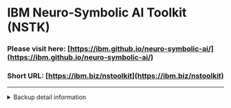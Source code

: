 # IBM Neuro-Symbolic AI Toolkit (NSTK)

### Please visit here: [https://ibm.github.io/neuro-symbolic-ai/](https://ibm.github.io/neuro-symbolic-ai/)
### Short URL: [https://ibm.biz/nstoolkit](https://ibm.biz/nstoolkit)

<hr>

<details><summary>Backup detail information</summary><div>

# Neuro-Symbolic AI

The Neuro-Symbolic AI (NS) initiative at IBM aims to conceive a fundamental new methodology for AI, to address the gaps remaining between today's state-of-the-art and the full goals of AI, including AGI.  In particular it is aimed at augmenting (and retaining) the strengths of statistical AI (machine learning) with the complementary capabilities of symbolic AI (knowledge and reasoning). It is aimed at a construction of new paradigms rather than superficial synthesis of existing paradigms, and revolution rather than evolution. The primary goals of NS are to demonstrate the capability to:

1. Solve much harder problems
1. Learn with dramatically less data, ultimately for a large number of tasks rather than one narrow task
1. Provide inherently understandable and controllable decisions and actions

NS research directly addresses long-standing obstacles including imperfect or incomplete knowledge, the difficulty of semantic parsing, and computational scaling. NS is oriented toward long-term science via a focused and sequentially constructive research program, with open and collaborative publishing, and periodic spinoff technologies, with a small selection of motivating use cases over time.

The primary ones currently include the pursuit of true natural language understanding via the proxy of question answering;  automatic data science, programming, and mathematics; and financial trading/risk optimization as ways to showcase the fundamental principles being developed. Research in NS is inherently multi-disciplinary and includes (among many other things) work in learning theory and foundations, optimization and algorithms, knowledge representation and acquisition, logic and theorem proving, reinforcement learning, planning, and control, and multi-task/meta/transfer learning.

Neuro-symbolic AI toolkit (NSTK) provide links to all the efforts related to neuro-symbolic AI at IBM Research. Some repositories are grouped together according the meta-projects or pipelines they serve.


## Logical Neural Networks (LNN)

LNNs are a novel `Neuro = symbolic` framework designed to seamlessly provide key properties of both neural nets (learning) and symbolic logic (knowledge and reasoning).

- Every neuron has a meaning as a component of a formula in a weighted real-valued logic, yielding a highly interpretable disentangled representation.
- Inference is omnidirectional rather than focused on predefined target variables, and corresponds to logical reasoning, including classical first-order logic (FOL) theorem proving as a special case.
- The model is end-to-end differentiable, and learning minimizes a novel loss function capturing logical contradiction, yielding resilience to inconsistent knowledge.
- It also enables the open-world assumption by maintaining bounds on truth values which can have probabilistic semantics, yielding resilience to incomplete knowledge.

**Citation:**
```raw
@article{riegel2020logical,
  title={Logical neural networks},
  author={Riegel, Ryan and Gray, Alexander and Luus, Francois and Khan, Naweed and Makondo, Ndivhuwo and Akhalwaya, Ismail Yunus and Qian, Haifeng and Fagin, Ronald and Barahona, Francisco and Sharma, Udit and others},
  journal={arXiv preprint arXiv:2006.13155},
  year={2020}
}
```

| No. | Repository | Main Contributors | Description |
|:---|:---|:---|:---|
| 1    | [FOL-LNN](https://github.com/IBM/LNN) | Naweed Khan, Ndivhuwo Makondo, Francois Luus, Dheeraj Sreedhar, Ismail Akhalwaya, Richard Young, Toby Kurien | First-order logic CPU implementation of LNNs with bounds, downward inference, constraint learning and lifted reasoning in a dynamic graph |
| 2    | [Tensor-LNN](https://github.com/IBM/TensorLNN) | Anamitra Roy Choudhury, Venkatesan Chakaravarthy, Ananda Pal, Yogish Sabharwal | GPU scaling of Propositional LNN for Word Sense Disambiguation and Text Word Common Sense - implementation using sparse-tensors with bounds, downward and an AND/NOT representation |


## Neuro-Symbolic Question Answering (NSQA)
Knowledge base question answering (KBQA) is a task where end-to-end deep learning techniques have faced significant challenges such as the need for semantic parsing, reasoning, and large training datasets. In this work, we demonstrate NSQA, which is a realization of a hybrid "neuro-symbolic" approach. This system integrates multiple, reusable modules that are trained specifically for their individual tasks (e.g.semantic parsing, entity linking, and relationship linking) and require minimal training for the overall KBQA task, therefore addressing the challenges of end-to-end deep learning systems for KBQA.

**Citation:**
```raw
@inproceedings{kapanipathi2021leveraging,
  title={Leveraging abstract meaning representation for knowledge base question answering},
  author={Kapanipathi, Pavan and Abdelaziz, Ibrahim and Ravishankar, Srinivas and Roukos, Salim and Gray, Alexander and Astudillo, Ram{\'o}n Fernandez and Chang, Maria and Cornelio, Cristina and Dana, Saswati and Fokoue-Nkoutche, Achille and others},
  booktitle={Findings of the Association for Computational Linguistics: ACL-IJCNLP 2021},
  pages={3884--3894},
  year={2021}
}
```

| No. | Repository | Main Contributors | Description |
|:---|:---|:---|:---|
| 1    |  [AMR Parsing](https://github.com/IBM/transition-amr-parser) | Ramon/Young-suk   |   Neural transition-based parser for Abstract Meaning Representation (AMR) producing state-of-the-art AMR parsing and reliable token to node alignments.      |
| 2    |  [Answer Type Prediction](https://github.com/IBM/answer-type-prediction)     | G P Shrivatsa Bhargav    | This system can predict the knowledge base types of the answer to a given natural language question.                                                   |
| 3    |  [SLING](https://github.com/IBM/kbqa-relation-linking)    | Nandana Mihindukulasooriya     |    A relation linking framework which leverages semantic parsing using Abstract Meaning Representation (AMR) and distant supervision. SLING integrates multiple approaches that capture complementary signals such as linguistic cues, rich semantic representation, and information from the knowledge base.                                             |
| 4    |  [Sem Rel](https://github.com/IBM/kbqa-relation-linking) (Part of repo)        | Tahira Naseem    |    A simple transformer-based neural model for relation linking that leverages the AMR semantic parse of a sentence.                                                 |
| 5    |  [GenRL](https://github.com/IBM/kbqa-relation-linking) (Part of repo)        | Gaetano Rossiello    |   A formulation of relation linking as a generative problem, which facilitates the use of pre-trained sequence-to-sequence models infused with structured data from the target knowledge base.                                                 |
| 6    |  [Logic Embeddings](https://github.com/francoisluus/KGReasoning)                        |  Francois Luus   |    A new approach to embedding complex queries that uses Skolemisation to eliminate existential variables for efficient querying.    |
| 7    |  [TempQA-WD Dataset](https://github.com/IBM/tempqa-wd)                                   |  Sumit Neelam, Udit Sharma, Hima Karanam, Shajith mohamed, Pavan Kapanipathi, Ibrahim Abdelaziz, Nandana Mihindukulasooriya, Srinivas Ravishankar, Maria Chang, Rosario, Achille, Dinesh K, Dinesh G, G P Srivatsa Bhargav,  Saswati Dana    |   Temporal reasoning dataset adapted to wikidata for Natural language question answering over knowledge bases. |                                                 |
| 8    |  [ERGO](https://github.com/IBM/expressive-reasoning-graph-store) | Udit Sharma, Sumit Neelam, Hima Karanam, Shajith mohemad, Achille Fokoue, Ibrahim Abdelaziz    |   Repository for reasoning enabled graph store that supports OWL reasoning. |


## Neuro-Symbolic Agent (NeSA)
Neuro-Symbolic Agent (NeSA) is a neuro-symbolic approach to sequential decision making in real-world problems that is quantitatively and qualitatively better than end-to-end deep learning methods. NeSA uses domain knowledge, commonsense knowledge, and reasoning to reduce the number of interactions with the environment for learning the policy. The policy is represented as Logical Neural Networks (LNN), this enables explainable decision making and co-learning of the policy where the human can guide the training. Unlike, end-to-end system each stage of the pipeline can be individually verified and examined. For more details of the pipeline

**Citation:**
```raw
@inproceedings{kimura-etal-2021-neuro,
    title = "Neuro-Symbolic Reinforcement Learning with First-Order Logic",
    author = "Kimura, Daiki  and  Ono, Masaki  and  Chaudhury, Subhajit  and  Kohita, Ryosuke  and  Wachi, Akifumi  and  Agravante, Don Joven  and  Tatsubori, Michiaki  and  Munawar, Asim  and  Gray, Alexander",
    booktitle = "Proceedings of the 2021 Conference on Empirical Methods in Natural Language Processing",
    month = nov,
    year = "2021",
    address = "Online and Punta Cana, Dominican Republic",
    publisher = "Association for Computational Linguistics",
    url = "https://aclanthology.org/2021.emnlp-main.283",
    doi = "10.18653/v1/2021.emnlp-main.283",
    pages = "3505--3511",
}
```

| No. | Repository | Main Contributors | Description |
|:---|:---|:---|:---|
| 1 | [Logical Optimal Actions (LOA)](https://github.com/IBM/LOA) | Daiki Kimura, Subhajit Chaudhury, Sarathkrishna Swaminathan, Michiaki Tatsubori | LOA is the core of NeSA. It uses reinforcement learning with reward maximization to train the policy as a logical neural network. |
| 2 | [NeSA Demo](https://github.com/IBM/nesa-demo) | Daiki Kimura, Steve Carrow, Stefan Zecevic | This is the HCI component of NeSA. It allows the user to visualize the logical facts, learned policy, accuracy and other metrics. In the future, this will also allow the user to edit the knowledge and the learned policy. It also supports a general purpose visualization and editing tool for any LNN based network. |
| 3 | [TextWorld Commonsense (TWC)](https://github.com/IBM/commonsense-rl) | Keerthiram Murugesan | A room cleaning game based on TextWorld game engine. The game is intractable without the commonsense knowledge about the ususal locations of objects. This is the first task we have solved with NeSA.|
| 4 | [AMR-to-Logic](https://github.com/IBM/AMR-CSLogic) | Vernon Austel, Jason Liang, Rosario Uceda-Sosa, Masaki Ono, Daiki Kimura | Semantic parsing part of the NeSA pipeline to convert natural language text into contextual logic. The logic generated by this component is used by the next stages of the pipeline to learn the policy.  The development repository is [here](https://github.com/CognitiveHorizons/AMR-CSLogic) (limited access). |
| 5 | [CREST](https://github.com/IBM/context-relevant-pruning-textrl) | Subhajit Chaudhury | Repository for EMNLP 2020 paper, Bootstrapped Q-learning with Context Relevant Observation Pruning to Generalize in Text-based Games. `Subhajit Chaudhury, Daiki Kimura, Kartik Talamadupula, Michiaki Tatsubori, Asim Munawar, Ryuki Tachibana. "Bootstrapped Q-learning with Context Relevant Observation Pruning to Generalize in Text-based Games", Conference on Empirical Methods in Natural Language Processing (EMNLP), 2020` |
| 6 | [Logical Twins (Textworld-to-PDDLGym)](https://github.com/IBM/logicaltwins) | Joven Agravante, Michiaki Tatsubori | A simple RL environment wrapper from Textworld to PDDLGym. |

---

## Ethical AI

| No. | Repository | Main Contributors | Description |
|:---|:---|:---|:---|
| 1 |  [Ethical AI Platform](https://github.com/inwonakng/ethical_ai)	| Inwon Kang, Nishant Srivastava, Xinhao Luo, Randolf Xia, Megan Goulet, Ziyi Wang, Joseph Om, Mitesh Kumar, Taras Kaminsky, Norbu Sonam, Shengjin Li	| Website (WIP) for gathering and aggregating ethical preference data. Website only accessible from RPI VPN currently at - https://ethicalai.cs.rpi.edu/ |
| 2 | [Framework for collecting moral preference data](https://github.com/inwonakng/mturk-surveydata-public)	| Inwon Kang, Farhad Mohsin	| Framework for collecting moral preference data with features. Used for collecting two new datasets of preferences under moral dilemma.|
| 3 | [Life Jacket dataset](https://rpi.box.com/s/t8nv9jfe314lac84atpxd8wa6ym27gfy)	| Farhad Mohsin, Inwon Kang	| Life Jacket dataset collected for research regarding learning and aggregating preferences under moral dilemma. Currently have a working manuscript - "Mohsin, F., Kang, I., Chen, P. Y., Rossi, F., & Xia, L. Learning Individual and Collective Priorities over Moral Dilemmas with the Life Jacket Dataset". |
| 4 | [Power plant dataset](https://rpi.box.com/s/k75qvd2v1akdgy97xshfb1cnnp0pg2al)	| Farhad Mohsin, Inwon Kang	| Power plant dataset collected for research regarding learning and aggregating preferences under moral dilemma and considering external constraints |
| 5 | [Designing new fair voting rules](https://github.com/farhadmohsin/LearningToDesign/)	| Farhad Mohsin, Ao Liu	| Code for research regarding designing new fair voting rules with a data-driven approach and adding privacy measures to the mechanism. "Mohsin, F., Liu, A., Chen, P.-Y., Rossi, F., & Xia, L. (2021). Learning to Design Fair and Private Voting Rules [Presented at AI for Social Good workshop at ĲCAI-2021]." Revised version for this paper being prepared for JAIR submission |
| 6 | [Demo](https://github.com/inwonakng/ethical_ai)	| Farhad Mohsin, Inwon Kang	| Demo website (WIP) for designing voting rules based on the techniques from the paper above. Current version accessible at https://inwonakng.github.io/voting-rules-demo/ |
| 7 | [Axiom Verification](https://github.com/farhadmohsin/AxiomVerification)	| Farhad Mohsin, Sikai Ruan, Qishen Han	| Code for research regarding data-driven verification of social choice axiom for voting rules. Work in progress with current working manuscript - "Mohsin, F., Han, Q., Ruan, S., Chen, P.Y., Rossi, F., & Xia, L. Computing Data-Driven Satisfaction of Voting Axioms." |

---

## A Hypergraph-based Framework for Knowledge Graph Federation and Multimodal Integration

| No. | Repository | Main Contributors | Description |
|:---|:---|:---|:---|
| 1 | [HKLIB](https://github.com/ibm-hyperknowledge/hklib) | Marcio Ferreira Moreno  | A NodeJS library to provide software abstractions for accessing hyperknowledge graphs |

---

## Advances in Neuro-Symbolic AI

| No. | Repository | Main Contributors | Description |
|:---|:---|:---|:---|
| 1 |  [Binary Matrix Factorization](https://github.com/IBM/binary-matrix-factorization)  | Francisco Barahona, Joao Goncalves  | Implementation of algorithms for binary matrix factorization, which consists of approximating a binary matrix with the product of two low rank binary matrices.  |
| 2 |  [Online Alternating Minimization](https://github.com/IBM/online-alt-min)  | Choromanska, Cowen, Kumaravel, Luss, Rigotti,  Rish, Diachille, Gurev, Kingsbury, Tejwani, Bouneffouf  | Code implementing a novel online alternating minimization (AM) algorithm for training deep neural networks that was developed as an alternative to backpropagation to avoid vanishing and exploding gradients, and handle non-differentiable nonlinearities. |
| 3 | [Sobolev Independence Criterion](https://github.com/IBM/SIC) | Mroueh, Sercu, Rigotti, Padhi, dos Santos | Implemention of the Sobolev Independence Criterion (SIC), an interpretable dependency measure that provides feature importance scores and hence can be used for nonlinear feature selection. |
| 4 | [IT Operations Ontology](https://github.com/IBM/ITOPS-ontology) | R. Uceda-Sosa, N. Mihindukulasooriya, S. Bansal, S. Nagar. A. Kumar. V. Agarwal | ITOPS leverages Linked Open Data (LOD) resources like Wikidata to automatically construct domain-specific ontologies. From a small set of user-defined seed concepts, the ITOPS pipeline generates a rich graph that can be queried and inferenced over with standard RDF/OWL technologies. | 
| 5 | [Policy Gradient Algorithm for Learning to Learn in Multiagent RL](https://github.com/dkkim93/meta-mapg) | | Source code for "A Policy Gradient Algorithm for Learning to Learn in Multiagent Reinforcement Learning" (ICML 2021), Publication: http://proceedings.mlr.press/v139/kim21g/kim21g.pdf |
| 6 | [Word embeddings from ontologies](https://github.com/iesl/geometric_graph_embedding) | Michael Boratko, Dongxu Zhang, Nicholas Monath, Luke Vilnis, Kenneth L. Clarkson, Andrew McCallum | Future home of NeurIPS accepted paper "Capacity and Bias of Learned Geometric Embeddings for Directed Graphs" |
| 7 | [Logical Formula Embedder (part of TRAIL)](https://github.com/IBM/LogicalFormulaEmbedder) | Maxwell Crouse, Ibrahim Abdelaziz, Achille Fokoue | Repository for GNNs work of logical formulae with subgraph pooling |
| 8 | [Knowledge-Enabled Textual-Entailment](https://github.com/IBM/knowledge-enabled-textual-entailment) | Pavan Kapanipathi | Natural Language Inference is fundamental to many Natural Language Processing applications such as semantic search and question answering. The task of NLI has gained significant attention in the recent times due to the release of fairly large scale, challenging datasets. Present approaches that address NLI are largely focused on learning based on the given text in order to classify whether the given premise entails, contradicts, or is neutral to the given hypothesis. On the other hand, techniques for Inference, as a central topic in artificial intelligence, has had knowledge bases playing an important role, in particular for formal reasoning tasks. While, there are many open knowledge bases that comprise of various types of information, their use for natural language inference has not been well explored. In this work, we present a simple technique that can harnesses knowledge bases, provided in the form of a graph, for natural language inference. |
| 9 | [Persistence Homology for Link Prediction: An Interactive View](https://github.com/pkuyzy/TLC-GNN) | Zuoyu Yan, Tengfei Ma | Code for paper Link Prediction with Persistent Homology: An Interactive View (ICML2021). In this work, we propose a novel topological approach based on the extended persistent homology to characterize interactions between two nodes. We propose a graph neural network method combining with this topological feature and it outperforms state-of-the-arts on different benchmarks. As another contribution, we propose a novel algorithm to more efficiently compute the extended persistence diagrams for graphs. This algorithm can be generally applied to accelerate many other topological methods for graph learning tasks. |
| 10 | [Unsupervised Learning of Graph Hierarchical Abstractions with Differentiable Coarsening and Optimal Transport](https://github.com/matenure/OTCoarsening) | Tengfei Ma | Source codes are for the paper "Unsupervised Learning of Graph Hierarchical Abstractions with Differentiable Coarsening and Optimal Transport" (AAAI 2021). The codes are built on the libarary of [Pytorch Geometric](https://github.com/pyg-team/pytorch_geometric). This paper proposed a new unsupervised graph learning method based on optimal transport and graph coarsening. |
| 11 | [Reinforcement Learning with Algorithms from Probabilistic Structure Estimation (RLAPSE)](https://github.com/roman1e2f5p8s/rlapseingym) | Djallel Bouneffouf | This repo contain the code for an orchestrator that decide which RL algorithm to use depending on the environment {Bandit, contextual Bandit and Reinforcement learning} |
| 12 | [Meta-Experience Replay (MER)](https://github.com/mattriemer/MER) | Matt Riemer | Source code for the paper "Learning to Learn without Forgetting by Maximizing Transfer and Minimizing Interference" https://openreview.net/pdf?id=B1gTShAct7 |
| 13 | [Formal ML](https://github.com/ibm/formalml) | Vasily Pestun, Nathan Fulton (AWS), Barry Trager, Avi Shinar, Alexander Rademaker | Formalization of Machine Learning Theory with Applications to Program Synthesis. Partial formalization of key results from https://arxiv.org/abs/1804.07795. The CertRL library as reported in https://arxiv.org/abs/2009.11403 |
| 14 | [TM-GCN](https://github.com/IBM/TM-GCN) | Shashanka Ubaru | Pytorch code for TM-GCN method, a Dynamic Graph Convolutional Networks Using the Tensor M-Product. PNAS paper (https://www.pnas.org/content/118/28/e2015851118.short), SIAM paper (https://epubs.siam.org/doi/abs/10.1137/1.9781611976700.82), IBM blog (https://research.ibm.com/blog/new-tensor-algebra) |
| 15 | [GraphSEIR_aPCE](https://github.com/Shashankaubaru/GraphSEIR_aPCE) | Shashanka Ubaru, Lior Horesh | Matlab code for Dynamic graph based epidemiological model for COVID-19 contact tracing data analysis and optimal testing prescription. JBI paper (https://www.sciencedirect.com/science/article/pii/S1532046421002306), IBM blog (https://research.ibm.com/blog/accelerating-covid-discoveries) |
| 16 | [Neural Unification for Logic Reasoning over Language](https://github.com/IBM/Neural_Unification_for_Logic_Reasoning_over_Language) | Gabriele Picco, Hoang Thanh Lam, Marco Luca Sbodio, Vanessa Lopez Garcia | In this work we propose a transformer-based architecture, namely the Neural Unifier, and a relative training procedure, for deriving conjectures given axioms expressed in natural language (English). The method achieves state-of-the-art results in term of generalisation on the considered benchmark datasets, showing that mimicking a well-known inference procedure, the backward chaining, it is possible to answer deep queries even when the model is trained only on shallow ones. More information can be found in the full paper: https://aclanthology.org/2021.findings-emnlp.331.pdf |
| 17 | [E-PDDL](https://github.com/FrancescoFabiano/E-PDDL) | Francisco Fabiano (University of Udine) | E-PDDL: A Standardized Way of Defining Epistemic Planning Problems, ICAPS 21 paper: https://arxiv.org/abs/2107.08739 |

</div></details>
